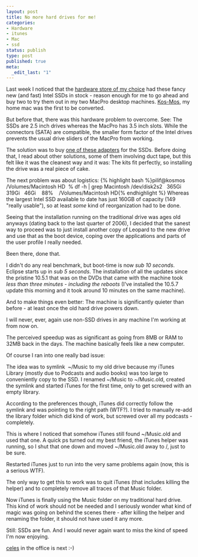 ```yaml
---
layout: post
title: No more hard drives for me!
categories:
- Hardware
- itunes
- Mac
- ssd
status: publish
type: post
published: true
meta:
  _edit_last: "1"
---
```

Last week I noticed that the <a href="http://www.digitec.ch">hardware store of my choice</a> had these fancy new (and fast) Intel SSDs in stock - reason enough for me to go ahead and buy two to try them out in my two MacPro desktop machines. <a href="http://en.wikipedia.org/wiki/KOS-MOS#KOS-MOS">Kos-Mos</a>, my home mac was the first to be converted.

But before that, there was this hardware problem to overcome. See: The SSDs are 2.5 inch drives whereas the MacPro has 3.5 inch slots. While the connectors (SATA) are compatible, the smaller form factor of the Intel drives prevents the usual drive sliders of the MacPro from working.

The solution was to buy <a href="http://www.maxupgrades.com/istore/index.cfm?fuseaction=product.display&amp;product_id=180">one of these adapters</a> for the SSDs. Before doing that, I read about other solutions, some of them involving duct tape, but this felt like it was the cleanest way and it was: The kits fit perfectly, so installing the drive was a real piece of cake.

The next problem was about logistics:
{% highlight bash %}pilif@kosmos /Volumes/Macintosh HD
 % df -h | grep Macintosh
/dev/disk2s2   365Gi  319Gi   46Gi    88%    /Volumes/Macintosh HD{% endhighlight %}
Whereas the largest Intel SSD available to date has just 160GB of capacity (149 "really usable"), so at least<em> some </em>kind of reorganization had to be done.

Seeing that the installation running on the traditional drive was ages old anyways (dating back to the last quarter of 2006), I decided that the sanest way to proceed was to just install another copy of Leopard to the new drive and use that as the boot device, coping over the applications and parts of the user profile I really needed.

Been there, done that.

I didn't do any real benchmark, but boot-time is now <em>sub 10 seconds</em>. Eclipse starts up in <em>sub 5 seconds</em>. The installation of all the updates since the pristine 10.5.1 that was on the DVDs that came with the machine took <em>less than three minutes - including the reboots </em>(I've installed the 10.5.7 update this morning and it took around 10 minutes on the same machine).

And to make things even better: The machine is significantly quieter than before - at least once the old hard drive powers down.

I will never, ever, again use non-SSD drives in any machine I'm working at from now on.

The perceived speedup was as significant as going from 8MB or RAM to 32MB back in the days. The machine basically feels like a new computer.

Of course I ran into one really bad issue:

The idea was to symlink  ~/Music to my old drive because my iTunes Library (mostly due to Podcasts and audio books) was too large to conveniently copy to the SSD. I renamed ~/Music to ~/Music.old, created the symlink and started iTunes for the first time, only to get screwed with an empty library.

According to the preferences though, iTunes did correctly follow the symlink and was pointing to the right path (WTF?). I tried to manually re-add the library folder which did kind of work, but screwed over all my podcasts - completely.

This is where I noticed that somehow iTunes still found ~/Music.old and used that one. A quick ps turned out my best friend, the iTunes helper was running, so I shut that one down and moved ~/Music.old away to /, just to be sure.

Restarted iTunes just to run into the very same problems again (now, this is a serious WTF).

The only way to get this to work was to quit iTunes (that includes killing the helper) and to completely remove all traces of that Music folder.

Now iTunes is finally using the Music folder on my traditional hard drive. This kind of work should not be needed and I seriously wonder what kind of magic was going on behind the scenes there - after killing the helper and renaming the folder, it should not have used it any more.

Still: SSDs are fun. And I would never again want to miss the kind of speed I'm now enjoying.

<a href="http://en.wikipedia.org/wiki/Celes#Celes">celes</a> in the office is next :-)

